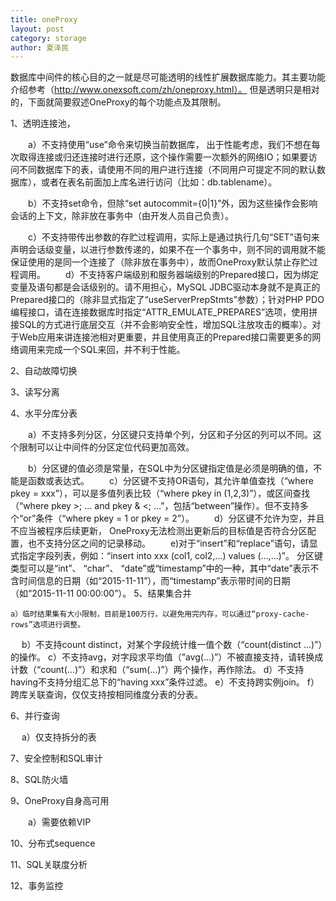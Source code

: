 ```yaml
---
title: oneProxy
layout: post
category: storage
author: 夏泽民
---
```

<!-- more -->
 数据库中间件的核心目的之一就是尽可能透明的线性扩展数据库能力。其主要功能介绍参考（http://www.onexsoft.com/zh/oneproxy.html）。 但是透明只是相对的，下面就简要叙述OneProxy的每个功能点及其限制。

1、透明连接池，

　　a）不支持使用“use”命令来切换当前数据库， 出于性能考虑，我们不想在每次取得连接或归还连接时进行还原，这个操作需要一次额外的网络IO；如果要访问不同数据库下的表，请使用不同的用户进行连接（不同用户可提定不同的默认数据库），或者在表名前面加上库名进行访问（比如：db.tablename）。

　　b）不支持set命令，但除“set autocommit={0|1}”外，因为这些操作会影响会话的上下文，除非放在事务中（由开发人员自己负责）。

　　c）不支持带传出参数的存贮过程调用，实际上是通过执行几句“SET”语句来声明会话级变量，以进行参数传递的，如果不在一个事务中，则不同的调用就不能保证使用的是同一个连接了（除非放在事务中），故而OneProxy默认禁止存贮过程调用。
　　d）不支持客户端级别和服务器端级别的Prepared接口，因为绑定变量及语句都是会话级别的。请不用担心，MySQL JDBC驱动本身就不是真正的Prepared接口的（除非显式指定了“useServerPrepStmts”参数）；针对PHP PDO编程接口，请在连接数据库时指定“ATTR_EMULATE_PREPARES”选项，使用拼接SQL的方式进行底层交互（并不会影响安全性，增加SQL注放攻击的概率）。对于Web应用来讲连接池相对更重要，并且使用真正的Prepared接口需要更多的网络调用来完成一个SQL来回，并不利于性能。

2、自动故障切换

3、读写分离

4、水平分库分表

　　a）不支持多列分区，分区键只支持单个列，分区和子分区的列可以不同。这个限制可以让中间件的分区定位代码更加高效。

　　b）分区键的值必须是常量，在SQL中为分区键指定值是必须是明确的值，不能是函数或表达式。
　　c）分区键不支持OR语句，其允许单值查找（“where pkey = xxx”），可以是多值列表比较（“where pkey in (1,2,3)”），或区间查找（“where pkey >; … and pkey & <; …”，包括“between”操作）。但不支持多个“or”条件（“where pkey = 1 or pkey = 2”）。
　　d）分区键不允许为空，并且不应当被程序后续更新， OneProxy无法检测出更新后的目标值是否符合分区配置，也不支持分区之间的记录移动。
　　e)对于“insert”和“replace”语句，请显式指定字段列表，例如：“insert into xxx (col1, col2,…) values (…,…)”。
分区键类型可以是“int”、 “char”、 “date”或“timestamp”中的一种，其中“date”表示不含时间信息的日期（如“2015-11-11”），而“timestamp”表示带时间的日期（如“2015-11-11 00:00:00”）。
5、结果集合并

    a）临时结果集有大小限制，目前是100万行，以避免用完内存，可以通过“proxy-cache-rows”选项进行调整。

　 b）不支持count distinct，对某个字段统计维一值个数（“count(distinct …)”）的操作。
    c）不支持avg，对字段求平均值（”avg(…)”）不被直接支持，请转换成计数（“count(…)”）和求和（“sum(…)”）两个操作，再作除法。
    d）不支持having不支持分组汇总下的“having xxx”条件过滤。
    e）不支持跨实例join。
    f）跨库关联查询，仅仅支持按相同维度分表的分表。

6、并行查询

　 a）仅支持拆分的表

7、安全控制和SQL审计

8、SQL防火墙

9、OneProxy自身高可用

　　a）需要依赖VIP

10、分布式sequence

11、SQL关联度分析

12、事务监控　　


